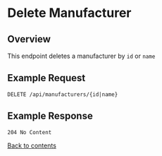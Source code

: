 # Delete Manufacturer

## Overview

This endpoint deletes a manufacturer by `id` or `name`

## Example Request

```http request
DELETE /api/manufacturers/{id|name}
```

## Example Response

```http request
204 No Content
```

[Back to contents](../../README.md#table-of-contents)
